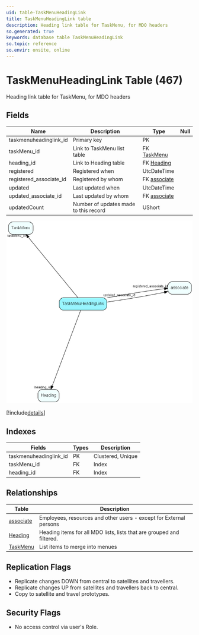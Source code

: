 ```yaml
---
uid: table-TaskMenuHeadingLink
title: TaskMenuHeadingLink table
description: Heading link table for TaskMenu, for MDO headers
so.generated: true
keywords: database table TaskMenuHeadingLink
so.topic: reference
so.envir: onsite, online
---
```


# TaskMenuHeadingLink Table (467)

Heading link table for TaskMenu, for MDO headers

## Fields

| Name | Description | Type | Null |
|------|-------------|------|:----:|
|taskmenuheadinglink\_id|Primary key|PK| |
|taskMenu\_id|Link to TaskMenu list table|FK [TaskMenu](taskmenu.md)| |
|heading\_id|Link to Heading table|FK [Heading](heading.md)| |
|registered|Registered when|UtcDateTime| |
|registered\_associate\_id|Registered by whom|FK [associate](associate.md)| |
|updated|Last updated when|UtcDateTime| |
|updated\_associate\_id|Last updated by whom|FK [associate](associate.md)| |
|updatedCount|Number of updates made to this record|UShort| |


![TaskMenuHeadingLink table relationship diagram](./media/TaskMenuHeadingLink.png)

[!include[details](./includes/taskmenuheadinglink.md)]

## Indexes

| Fields | Types | Description |
|--------|-------|-------------|
|taskmenuheadinglink\_id |PK |Clustered, Unique |
|taskMenu\_id |FK |Index |
|heading\_id |FK |Index |

## Relationships

| Table|  Description |
|------|-------------|
|[associate](associate.md)  |Employees, resources and other users - except for External persons |
|[Heading](heading.md)  |Heading items for all MDO lists, lists that are grouped and filtered. |
|[TaskMenu](taskmenu.md)  |List items to merge into menues |


## Replication Flags

* Replicate changes DOWN from central to satellites and travellers.
* Replicate changes UP from satellites and travellers back to central.
* Copy to satellite and travel prototypes.

## Security Flags

* No access control via user's Role.

